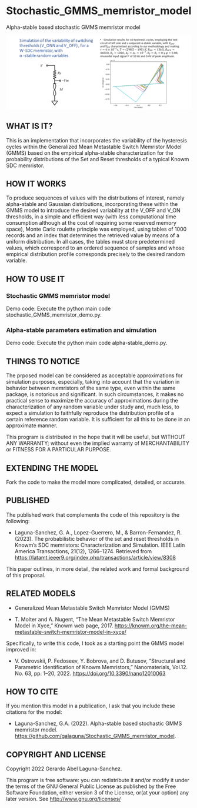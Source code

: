 # Stochastic_GMMS_memristor_model
Alpha-stable based stochastic GMMS memristor model

![Figure-1](figures/Figure_01.png)

## WHAT IS IT?
This is an implementation that incorporates the variability of the hysteresis cycles within the Generalized Mean Metastable Switch Memristor Model (GMMS) based on the empirical alpha-stable characterization for the probability distributions of the Set and Reset thresholds of a typical Knowm SDC memristor. 

## HOW IT WORKS

To produce sequences of values with the distributions of interest, namely alpha-stable and Gaussian distributions, incorporating these within the GMMS model to introduce the desired variability at the V_OFF and V_ON thresholds, in a simple and efficient way (with less computational time consumption although at the cost of requiring some reserved memory space), Monte Carlo roulette principle was employed, using tables of 1000 records and an index that determines the retrieved value by means of a uniform distribution. In all cases, the tables must store predetermined values, which correspond to an ordered sequence of samples and whose empirical distribution profile corresponds precisely to the desired random variable.

## HOW TO USE IT

### Stochastic GMMS memristor model

Demo code: Execute the python main code  stochastic_GMMS_memristor_demo.py.


### Alpha-stable parameters estimation and simulation

Demo code: Execute the python main code  alpha-stable_demo.py.


## THINGS TO NOTICE

The prposed model can be considered as acceptable approximations for simulation purposes, especially, taking into account that the variation in behavior between memristors of the same type, even within the same package, is notorious and significant. In such circumstances, it makes no practical sense to maximize the accuracy of approximations during the characterization of any random variable under study and, much less, to expect a simulation to faithfully reproduce the distribution profile of a certain reference random variable. It is sufficient for all this to be done in an approximate manner.

This program is distributed in the hope that it will be useful,
but WITHOUT ANY WARRANTY; without even the implied warranty of
MERCHANTABILITY or FITNESS FOR A PARTICULAR PURPOSE.


## EXTENDING THE MODEL

Fork the code to make the model more complicated, detailed, or accurate.

## PUBLISHED

The published work that complements the code of this repository is the following: 

* Laguna-Sanchez, G. A., Lopez-Guerrero, M., & Barron-Fernandez, R. (2023). The probabilistic behavior of the set and reset thresholds in Knowm’s SDC memristors: Characterization and Simulation. IEEE Latin America Transactions, 21(12), 1266–1274. 
Retrieved from
https://latamt.ieeer9.org/index.php/transactions/article/view/8308

This paper outlines, in more detail, the related work and formal background of this proposal.

## RELATED MODELS

- Generalized Mean Metastable Switch Memristor Model (GMMS)
* T. Molter and A. Nugent, “The Mean Metastable Switch Memristor Model in Xyce,” Knowm web page, 2017. https://knowm.org/the-mean-metastable-switch-memristor-model-in-xyce/
 
Specifically, to write this code, I took as a starting point the GMMS model improved in:
* V. Ostrovskii, P. Fedoseev, Y. Bobrova, and D. Butusov, “Structural and Parametric Identification of Knowm Memristors,” Nanomaterials, Vol.12. No. 63, pp. 1–20, 2022.
https://doi.org/10.3390/nano12010063

## HOW TO CITE

If you mention this model in a publication, I ask that you include these citations for the model:

* Laguna-Sanchez, G.A. (2022).  Alpha-stable based stochastic GMMS memristor model.  https://github.com/galaguna/Stochastic_GMMS_memristor_model. 

## COPYRIGHT AND LICENSE

Copyright 2022 Gerardo Abel Laguna-Sanchez.

This program is free software: you can redistribute it and/or modify it under the terms of the GNU General Public License as published by the Free Software Foundation, either version 3 of the License, or(at your option) any later version. See <http://www.gnu.org/licenses/>
